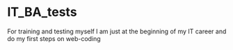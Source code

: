 # IT_BA_tests
For training and testing myself 
I am just at the beginning of my IT career and do my first steps on web-coding
